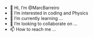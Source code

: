 - 👋 Hi, I’m @MarcBarreiro
- 👀 I’m interested in coding and Physics
- 🌱 I’m currently learning ...
- 💞️ I’m looking to collaborate on ...
- 📫 How to reach me ...

<!---
MarcBarreiro/MarcBarreiro is a ✨ special ✨ repository because its `README.md` (this file) appears on your GitHub profile.
You can click the Preview link to take a look at your changes.
--->
